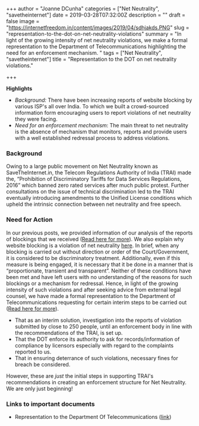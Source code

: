 +++
author = "Joanne DCunha"
categories = ["Net Neutrality", "savetheinternet"]
date = 2019-03-28T07:32:00Z
description = ""
draft = false
image = "https://internetfreedom.in/content/images/2019/04/sdhjakds.PNG"
slug = "representation-to-the-dot-on-net-neutrality-violations"
summary = "In light of the growing intensity of net neutrality violations, we make a formal representation to the Department of Telecommunications highlighting the need for an enforcement mechanism. "
tags = ["Net Neutrality", "savetheinternet"]
title = "Representation to the DOT on net neutrality violations."

+++


**Highlights**

* _Background:_ There have been increasing reports of website blocking by various ISP's all over India. To which we built a crowd-sourced information form encouraging users to report violations of net neutrality they were facing.
* _Need for an enforcement mechanism_: The main threat to net neutrality is the absence of mechanism that monitors, reports and provide users with a well established redressal process to address violations.

### Background

Owing to a large public movement on Net Neutrality known as SaveTheInternet.in, the Telecom Regulations Authority of India (TRAI) made the, “Prohibition of Discriminatory Tariffs for Data Services Regulations, 2016” which banned zero rated services after much public protest. Further consultations on the issue of technical discrimination led to the TRAI eventually introducing amendments to the Unified License conditions which upheld the intrinsic connection between net neutrality and free speech.

### Need for Action

In our previous posts, we provided information of our analysis of the reports of blockings that we received ([Read here for more](https://savetheinternet.in/blog/what-a-week-updates-from-savetheinternet/)). We also explain why website blocking is a violation of net neutrality [here](https://internetfreedom.in/what-the-block-our-net-neutrality-rules-require-a-monitoring-and-enforcement-structure/). In brief, when any blocking is carried out without direction or order of the Court/Government, it is considered to be discriminatory treatment. Additionally, even if this measure is being engaged, it is necessary that it be done in a manner that is “proportionate, transient and transparent”. Neither of these conditions have been met and have left users with no understanding of the reasons for such blockings or a mechanism for redressal. Hence, in light of the growing intensity of such violations and after seeking advice from external legal counsel, we have made a formal representation to the Department of Telecommunications requesting for certain interim steps to be carried out ([Read here for more](https://drive.google.com/file/d/1wS1gUa0nl3YLM2Tlhjpej8l97cZan-yZ/view?usp=sharing)).

* That as an interim solution, investigation into the reports of violation submitted by close to 250 people, until an enforcement body in line with the recommendations of the TRAI, is set up. 
* That the DOT enforce its authority to ask for records/information of compliance by licensors especially with regard to the complaints reported to us. 
* That in ensuring deterrance of such violations, necessary fines for breach be considered.

However, these are _just_ the initial steps in supporting TRAI's recommendations in creating an enforcement structure for Net Neutrality. We are only just beginning!

### Links to important documents

* Representation to the Department Of Telecommunications ([link](https://drive.google.com/file/d/1wS1gUa0nl3YLM2Tlhjpej8l97cZan-yZ/view))



